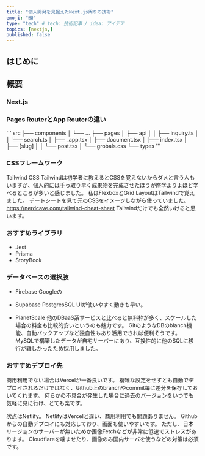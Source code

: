 ```yaml
---
title: "個人開発を見据えたNext.js周りの技術"
emoji: "🖼"
type: "tech" # tech: 技術記事 / idea: アイデア
topics: [nextjs,]
published: false
---
```


## はじめに

## 概要

### Next.js

### Pages RouterとApp Routerの違い

'''
src
├── components
│   └── ...
├── pages
│   ├── api
│   │   ├── inquiry.ts
│   │   └── search.ts
│   ├── _app.tsx
│   ├── document.tsx
│   ├── index.tsx
│   ├── [slug]
│   │     └── post.tsx
│   └── grobals.css
└── types
'''

### CSSフレームワーク

Tailwind CSS
Tailwindは初学者に教えるとCSSを覚えないからダメと言う人もいますが、個人的には手っ取り早く成果物を完成させたほうが座学よりよほど学べるところが多いと感じました。
私はFlexboxとGrid LayoutはTailwindで覚えました。
チートシートを見て元のCSSをイメージしながら使っていました。
https://nerdcave.com/tailwind-cheat-sheet
Tailwindだけでも全然いけると思います。

### おすすめライブラリ

- Jest
- Prisma
- StoryBook

### データベースの選択肢

- Firebase
Googleの

- Supabase
PostgresSQL
UIが使いやすく動きも早い。

- PlanetScale
他のDBaaS系サービスと比べると無料枠が多く、スケールした場合の料金も比較的安いというのも魅力です。
GitのようなDBのblanch機能、自動バックアップなど独自性もあり活用できれば便利そうです。
MySQLで構築したデータが自宅サーバーにあり、互換性的に他のSQLに移行が難しかったため採用しました。

### おすすめデプロイ先

商用利用でない場合はVercelが一番良いです。
複雑な設定をせずとも自動でデプロイされるだけではなく、Github上のbranchやcommit毎に差分を保存しておいてくれます。
何らかの不具合が発生した場合に過去のバージョンをいつでも気軽に見に行け、とても楽です。

次点はNetlify。
NetlifyはVercelと違い、商用利用でも問題ありません。
Githubからの自動デプロイにも対応しており、画面も使いやすいです。
ただし、日本リージョンのサーバーが無いためか画像Fetchなどが非常に低速でストレスがあります。
Cloudflareを噛ませたり、画像のみ国内サーバを使うなどの対策は必須です。